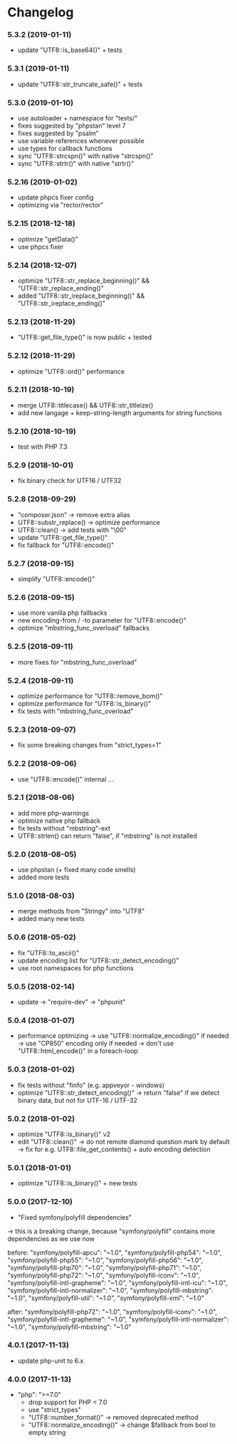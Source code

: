 # Changelog

### 5.3.2 (2019-01-11)
- update "UTF8::is_base64()" + tests

### 5.3.1 (2019-01-11)
- update "UTF8::str_truncate_safe()" + tests

### 5.3.0 (2019-01-10)
- use autoloader + namespace for "tests/"
- fixes suggested by "phpstan" level 7
- fixes suggested by "psalm" 
- use variable references whenever possible
- use types for callback functions
- sync "UTF8::strcspn()" with native "strcspn()"
- sync "UTF8::strtr()" with native "strtr()"

### 5.2.16 (2019-01-02)
- update phpcs fixer config
- optimizing via "rector/rector"

### 5.2.15 (2018-12-18)
- optimize "getData()"
- use phpcs fixer

### 5.2.14 (2018-12-07)
- optimize "UTF8::str_replace_beginning()" && "UTF8::str_replace_ending()"
- added "UTF8::str_ireplace_beginning()" && "UTF8::str_ireplace_ending()"

### 5.2.13 (2018-11-29)
- "UTF8::get_file_type()" is now public + tested

### 5.2.12 (2018-11-29)
- optimize "UTF8::ord()" performance

### 5.2.11 (2018-10-19)
- merge UTF8::titlecase() && UTF8::str_titleize()
- add new langage + keep-string-length arguments for string functions

### 5.2.10 (2018-10-19)
- test with PHP 7.3

### 5.2.9 (2018-10-01)
- fix binary check for UTF16 / UTF32

### 5.2.8 (2018-09-29)
- "composer.json" -> remove extra alias
- UTF8::substr_replace() -> optimize performance
- UTF8::clean() -> add tests with "\00"
- update "UTF8::get_file_type()"
- fix fallback for "UTF8::encode()"

### 5.2.7 (2018-09-15)
- simplify "UTF8::encode()"

### 5.2.6 (2018-09-15)
- use more vanilla php fallbacks
- new encoding-from / -to parameter for "UTF8::encode()"
- optimize "mbstring_func_overload" fallbacks

### 5.2.5 (2018-09-11)
- more fixes for "mbstring_func_overload"

### 5.2.4 (2018-09-11)
- optimize performance for "UTF8::remove_bom()"
- optimize performance for "UTF8::is_binary()"
- fix tests with "mbstring_func_overload"

### 5.2.3 (2018-09-07)
- fix some breaking changes from "strict_types=1"

### 5.2.2 (2018-09-06)
- use "UTF8::encode()" internal ...

### 5.2.1 (2018-08-06)
- add more php-warnings
- optimize native php fallback
- fix tests without "mbstring"-ext
- UTF8::strlen() can return "false", if "mbstring" is not installed
    
### 5.2.0 (2018-08-05)
- use phpstan (+ fixed many code smells)
- added more tests

### 5.1.0 (2018-08-03)
- merge methods from "Stringy" into "UTF8"
- added many new tests

### 5.0.6 (2018-05-02)
- fix "UTF8::to_ascii()"
- update encoding list for "UTF8::str_detect_encoding()"
- use root namespaces for php functions


### 5.0.5 (2018-02-14)
- update -> "require-dev" -> "phpunit"


### 5.0.4 (2018-01-07)
- performance optimizing
  -> use "UTF8::normalize_encoding()" if needed
  -> use "CP850" encoding only if needed
  -> don't use "UTF8::html_encode()" in a foreach-loop


### 5.0.3 (2018-01-02)
- fix tests without "finfo" (e.g. appveyor - windows)
- optimize "UTF8::str_detect_encoding()"
  -> return "false" if we detect binary data, but not for UTF-16 / UTF-32


### 5.0.2 (2018-01-02)
- optimize "UTF8::is_binary()" v2
- edit "UTF8::clean()" -> do not remote diamond question mark by default
  -> fix for e.g. UTF8::file_get_contents() + auto encoding detection


### 5.0.1 (2018-01-01)
- optimize "UTF8::is_binary()" + new tests


### 5.0.0 (2017-12-10)
- "Fixed symfony/polyfill dependencies"

-> this is a breaking change, because "symfony/polyfill" contains more dependencies as we use now

before:
    "symfony/polyfill-apcu": "~1.0",
    "symfony/polyfill-php54": "~1.0",
    "symfony/polyfill-php55": "~1.0",
    "symfony/polyfill-php56": "~1.0",
    "symfony/polyfill-php70": "~1.0",
    "symfony/polyfill-php71": "~1.0",
    "symfony/polyfill-php72": "~1.0",
    "symfony/polyfill-iconv": "~1.0",
    "symfony/polyfill-intl-grapheme": "~1.0",
    "symfony/polyfill-intl-icu": "~1.0",
    "symfony/polyfill-intl-normalizer": "~1.0",
    "symfony/polyfill-mbstring": "~1.0",
    "symfony/polyfill-util": "~1.0",
    "symfony/polyfill-xml": "~1.0"
        
after:
    "symfony/polyfill-php72": "~1.0",
    "symfony/polyfill-iconv": "~1.0",
    "symfony/polyfill-intl-grapheme": "~1.0",
    "symfony/polyfill-intl-normalizer": "~1.0",
    "symfony/polyfill-mbstring": "~1.0"


### 4.0.1 (2017-11-13)
- update php-unit to 6.x


### 4.0.0 (2017-11-13)
- "php": ">=7.0"
  * drop support for PHP < 7.0
  * use "strict_types"
  * "UTF8::number_format()" -> removed deprecated method 
  * "UTF8::normalize_encoding()" -> change $fallback from bool to empty string
